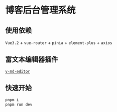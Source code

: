 # 博客后台管理系统

## 使用依赖
`Vue3.2` + `vue-router` + `pinia` + `element-plus` + `axios`

## 富文本编辑器插件
[`v-md-editor`](http://ckang1229.gitee.io/vue-markdown-editor/zh/)

## 快速开始
```bash
pnpm i
pnpm run dev
```